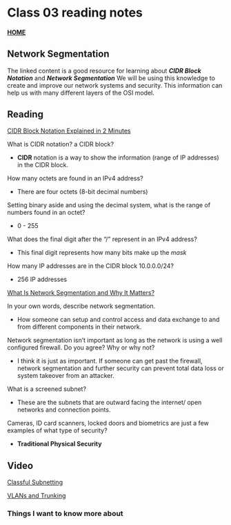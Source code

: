 # Class 03 reading notes

#### [HOME](https://cesarderio.github.io/reading-notes/)

## Network Segmentation

The linked content is a good resource for learning about ***CIDR Block Notation*** and ***Network Segmentation*** We will be using this knowledge to create and improve our network systems and security. This information can help us with many different layers of the OSI model.

## Reading

[CIDR Block Notation Explained in 2 Minutes](https://medium.com/@acropoiesis/cidr-block-notation-explained-in-2-minutes-1010ec0dbc15)

What is CIDR notation? a CIDR block?

* **CIDR** notation is a way to show the information (range of IP addresses) in the CIDR block.

How many octets are found in an IPv4 address?

* There are four octets (8-bit decimal numbers)

Setting binary aside and using the decimal system, what is the range of numbers found in an octet?

* 0 - 255

What does the final digit after the “/” represent in an IPv4 address?

* This final digit represents how many bits make up the *mask*

How many IP addresses are in the CIDR block 10.0.0.0/24?

* 256 IP addresses

[What Is Network Segmentation and Why It Matters?](https://www.comptia.org/blog/security-awareness-training-network-segmentation)

In your own words, describe network segmentation.

* How someone can setup and control access and data exchange to and from different components in their network.

Network segmentation isn’t important as long as the network is using a well configured firewall. Do you agree? Why or why not?

* I think it is just as important. If someone can get past the firewall, network segmentation and further security can prevent total data loss or system takeover from an attacker.

What is a screened subnet?

* These are the subnets that are outward facing the internet/ open networks and connection points.

Cameras, ID card scanners, locked doors and biometrics are just a few examples of what type of security?

* **Traditional Physical Security**

## Video

[Classful Subnetting](https://www.professormesser.com/network-plus/n10-008/n10-008-video/classful-subnetting-n10-008/)

[VLANs and Trunking](https://www.professormesser.com/network-plus/n10-008/n10-008-video/vlans-and-trunking-n10-008/)

### Things I want to know more about
